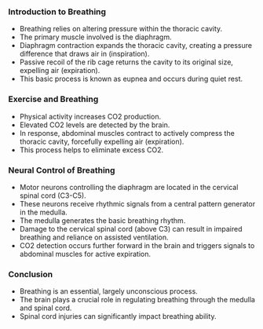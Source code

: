 
### Introduction to Breathing

- Breathing relies on altering pressure within the thoracic cavity.
- The primary muscle involved is the diaphragm.
- Diaphragm contraction expands the thoracic cavity, creating a pressure difference that draws air in (inspiration).
- Passive recoil of the rib cage returns the cavity to its original size, expelling air (expiration).
- This basic process is known as eupnea and occurs during quiet rest.

### Exercise and Breathing

- Physical activity increases CO2 production.
- Elevated CO2 levels are detected by the brain.
- In response, abdominal muscles contract to actively compress the thoracic cavity, forcefully expelling air (expiration).
- This process helps to eliminate excess CO2.

### Neural Control of Breathing

- Motor neurons controlling the diaphragm are located in the cervical spinal cord (C3-C5).
- These neurons receive rhythmic signals from a central pattern generator in the medulla.
- The medulla generates the basic breathing rhythm.
- Damage to the cervical spinal cord (above C3) can result in impaired breathing and reliance on assisted ventilation.
- CO2 detection occurs further forward in the brain and triggers signals to abdominal muscles for active expiration.

### Conclusion

- Breathing is an essential, largely unconscious process.
- The brain plays a crucial role in regulating breathing through the medulla and spinal cord.
- Spinal cord injuries can significantly impact breathing ability.